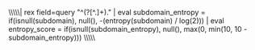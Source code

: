 \\\\\\\\\\| rex field=query "^(?<subdomainasdasdasdasd>[^.]+)\." | eval subdomain_entropy = if(isnull(subdomain), null(), -(entropy(subdomain) / log(2))) | eval entropy_score = if(isnull(subdomain_entropy), null(), max(0, min(10, 10 - subdomain_entropy))) \\\\\\\\\\

